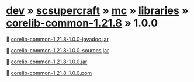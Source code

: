 # [dev](/artifacts/dev) » [scsupercraft](/artifacts/dev/scsupercraft) » [mc](/artifacts/dev/scsupercraft/mc) » [libraries](/artifacts/dev/scsupercraft/mc/libraries) » [corelib-common-1.21.8](/artifacts/dev/scsupercraft/mc/libraries/corelib-common-1.21.8) » 1.0.0


📄 [corelib-common-1.21.8-1.0.0-javadoc.jar](/artifacts/dev/scsupercraft/mc/libraries/corelib-common-1.21.8/1.0.0/corelib-common-1.21.8-1.0.0-javadoc.jar)

📄 [corelib-common-1.21.8-1.0.0-sources.jar](/artifacts/dev/scsupercraft/mc/libraries/corelib-common-1.21.8/1.0.0/corelib-common-1.21.8-1.0.0-sources.jar)

📄 [corelib-common-1.21.8-1.0.0.jar](/artifacts/dev/scsupercraft/mc/libraries/corelib-common-1.21.8/1.0.0/corelib-common-1.21.8-1.0.0.jar)

📄 [corelib-common-1.21.8-1.0.0.pom](/artifacts/dev/scsupercraft/mc/libraries/corelib-common-1.21.8/1.0.0/corelib-common-1.21.8-1.0.0.pom)